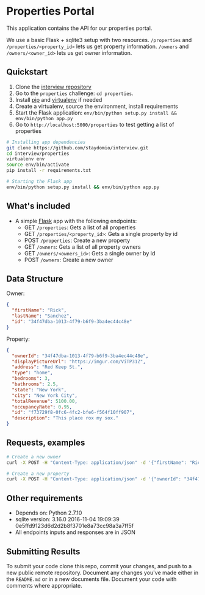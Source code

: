 # Properties Portal
This application contains the API for our properties portal.

We use a basic Flask + sqlite3 setup with two resources.
`/properties` and `/properties/<property_id>` lets us get property information.
`/owners` and `/owners/<owner_id>` lets us get owner information.


## Quickstart
1. Clone the [interview repository](https://github.com/staydomio/interview)
2. Go to the `properties` challenge: `cd properties`.
3. Install [pip](https://pip.pypa.io/en/stable/installing/) and [virtualenv](https://virtualenv.pypa.io/en/stable/installation/) if needed
4. Create a virtualenv, source the environment, install requirements
5. Start the Flask application: `env/bin/python setup.py install && env/bin/python app.py`
6. Go to `http://localhost:5000/properties` to test getting a list of properties

```bash
# Installing app dependencies
git clone https://github.com/staydomio/interview.git
cd interview/properties
virtualenv env
source env/bin/activate
pip install -r requirements.txt
```
```bash
# Starting the Flask app
env/bin/python setup.py install && env/bin/python app.py
```

## What's included
* A simple [Flask](http://flask.pocoo.org/) app with the following endpoints:
  * GET `/properties`: Gets a list of all properties
  * GET `/properties/<property_id>`: Gets a single property by id
  * POST `/properties`: Create a new property
  * GET `/owners`: Gets a list of all property owners
  * GET `/owners/<owners_id>`: Gets a single owner by id
  * POST `/owners`: Create a new owner

## Data Structure
Owner: 
```json
{
  "firstName": "Rick",
  "lastName": "Sanchez",
  "id": "34f47dba-1013-4f79-b6f9-3ba4ec44c48e"
}
```
Property: 
```json
{
  "ownerId": "34f47dba-1013-4f79-b6f9-3ba4ec44c48e", 
  "displayPictureUrl": "https://imgur.com/ViTP31Z", 
  "address": "Red Keep St.", 
  "type": "home", 
  "bedrooms": 3, 
  "bathrooms": 2.5, 
  "state": "New York", 
  "city": "New York City", 
  "totalRevenue": 5100.00, 
  "occupancyRate": 0.95, 
  "id": "f73729f8-0fc6-4fc2-bfe6-f564f10ff907",
  "description": "This place rox my sox."
}
```

## Requests, examples
```bash
# Create a new owner
curl -X POST -H "Content-Type: application/json" -d '{"firstName": "Rick", "lastName": "Sanchez", "id": "34f47dba-1013-4f79-b6f9-3ba4ec44c48e"}' http://127.0.0.1:5000/owners/
```
```bash
# Create a new property
curl -X POST -H "Content-Type: application/json" -d '{"ownerId": "34f47dba-1013-4f79-b6f9-3ba4ec44c48e", "displayPictureUrl": "https://imgur.com/ViTP31Z", "address": "Red Keep St.", "type": "castle", "bedrooms": 3, "bathrooms": 2.5, "state": "New York", "city": "New York City", "totalRevenue": 5100.00, "occupancyRate": 0.95, "id": "f73729f8-0fc6-4fc2-bfe6-f564f10ff907", "description": "This place rox my sox."}' http://127.0.0.1:5000/properties/
```
  

## Other requirements
* Depends on: Python 2.7.10
* sqlite version: 3.16.0 2016-11-04 19:09:39 0e5ffd9123d6d2d2b8f3701e8a73cc98a3a7ff5f
* All endpoints inputs and responses are in JSON


## Submitting Results
To submit your code clone this repo, commit your changes, and push to a new public remote repository.
Document any changes you've made either in the `README.md` or in a new documents file.
Document your code with comments where appropriate.
